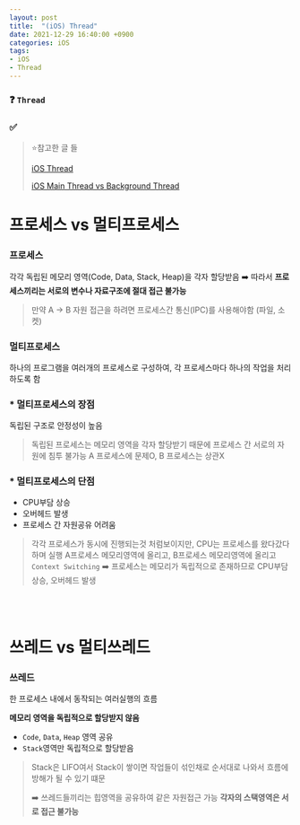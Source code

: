 ```yaml
---
layout: post
title:  "(iOS) Thread"
date: 2021-12-29 16:40:00 +0900
categories: iOS
tags:
- iOS
- Thread
---
```

### ❓ `Thread`

### ✅  

> ⭐️참고한 글 들
> 
> [iOS Thread](https://babbab2.tistory.com/63)
> 
> [iOS Main Thread vs Background Thread](https://velog.io/@yongchul/iOSThread%EC%9D%98-%EA%B8%B0%EB%B3%B8%EA%B0%9C%EB%85%90)

# 프로세스 vs 멀티프로세스

### 프로세스
각각 독립된 메모리 영역(Code, Data, Stack, Heap)을 각자 할당받음
➡️ 따라서 **프로세스끼리는 서로의 변수나 자료구조에 절대 접근 불가능**
> 만약 A -> B 자원 접근을 하려면 프로세스간 통신(IPC)를 사용해야함 (파일, 소켓)


### 멀티프로세스
하나의 프로그램을 여러개의 프로세스로 구성하여, 각 프로세스마다 하나의 작업을 처리하도록 함


### * 멀티프로세스의 장점
독립된 구조로 안정성이 높음
> 독립된 프로세스는 메모리 영역을 각자 할당받기 때문에 프로세스 간 서로의 자원에 침투 불가능
> A 프로세스에 문제O, B 프로세스는 상관X


### * 멀티프로세스의 단점
* CPU부담 상승 
* 오버헤드 발생
* 프로세스 간 자원공유 어려움

> 각각 프로세스가 동시에 진행되는것 처럼보이지만, CPU는 프로세스를 왔다갔다하며 실행
> A프로세스 메모리영역에 올리고, B프로세스 메모리영역에 올리고 `Context Switching` ➡️  프로세스는 메모리가 독립적으로 존재하므로 CPU부담 상승, 오버헤드 발생

<br>
<br>

# 쓰레드 vs 멀티쓰레드

### 쓰레드
한 프로세스 내에서 동작되는 여러실행의 흐름

**메모리 영역을 독립적으로 할당받지 않음**

* `Code`, `Data`, `Heap` 영역 공유
* `Stack`영역만 독립적으로 할당받음

> Stack은 LIFO여서 Stack이 쌓이면 작업들이 섞인채로 순서대로 나와서 흐름에 방해가 될 수 있기 떄문
> 
> ➡️ 쓰레드들끼리는 힙영역을 공유하여 같은 자원접근 가능
> **각자의 스택영역은 서로 접근 불가능**
 